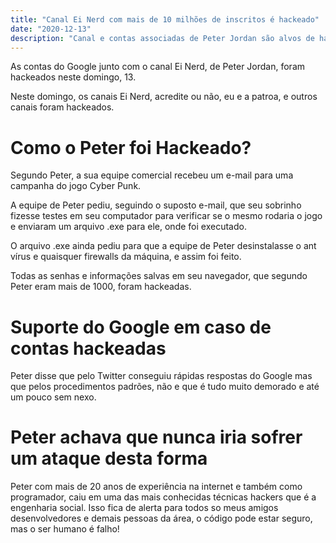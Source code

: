 ```yaml
---
title: "Canal Ei Nerd com mais de 10 milhões de inscritos é hackeado"
date: "2020-12-13"
description: "Canal e contas associadas de Peter Jordan são alvos de hackers."
---
```


As contas do Google junto com o canal Ei Nerd, de Peter Jordan, foram hackeados neste domingo, 13.

Neste domingo, os canais Ei Nerd, acredite ou não, eu e a patroa, e outros canais foram hackeados.

# Como o Peter foi Hackeado?

Segundo Peter, a sua equipe comercial recebeu um e-mail para uma campanha do jogo
Cyber Punk.

A equipe de Peter pediu, seguindo o suposto e-mail, que seu sobrinho fizesse testes em seu computador para verificar se o mesmo rodaria o jogo e enviaram um arquivo .exe para ele, onde foi executado.

O arquivo .exe ainda pediu para que a equipe de Peter desinstalasse o ant vírus e quaisquer firewalls da máquina, e assim foi feito.

Todas as senhas e informações salvas em seu navegador, que segundo Peter eram mais de 1000, foram hackeadas.

# Suporte do Google em caso de contas hackeadas

Peter disse que pelo Twitter conseguiu rápidas respostas do Google mas que pelos procedimentos padrões, não e que é tudo muito demorado e até um pouco sem nexo.

# Peter achava que nunca iria sofrer um ataque desta forma

Peter com mais de 20 anos de experiência na internet e também como programador,
caiu em uma das mais conhecidas técnicas hackers que é a engenharia social. Isso fica de alerta para todos so meus amigos desenvolvedores e demais pessoas da área, o código pode estar seguro, mas o ser humano é falho!
